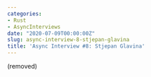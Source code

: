 ```yaml
---
categories:
- Rust
- AsyncInterviews
date: "2020-07-09T00:00:00Z"
slug: async-interview-8-stjepan-glavina
title: 'Async Interview #8: Stjepan Glavina'
---
```

(removed)